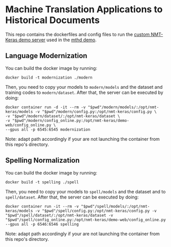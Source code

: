 # Machine Translation Applications to Historical Documents
This repo contains the dockerfiles and config files to run the [custom NMT-Keras demo server](https://github.com/midobal/nmt-keras/tree/hd_demo/demo-web) used in the [mthd demo](http://casmacat.prhlt.upv.es/mthd/).

## Language Modernization
You can build the docker image by running:
```
docker build -t modernization ./modern
```

Then, you need to copy your models to `modern/models` and the dataset and training codes to `modern/dataset`. After that, the server can be executed by doing:

```
docker container run -d -it --rm -v "$pwd"/modern/models/:/opt/nmt-keras/models -v "$pwd"/modern/config.py:/opt/nmt-keras/config.py \
-v "$pwd"/modern/dataset/:/opt/nmt-keras/dataset \
-v "$pwd"/modern/config_online.py:/opt/nmt-keras/demo-web/config_online.py \
--gpus all -p 6545:6545 modernization
```

Note: adapt path accordingly if your are not launching the container from this repo's directory.

## Spelling Normalization
You can build the docker image by running:
```
docker build -t spelling ./spell
```

Then, you need to copy your models to `spell/models` and the dataset and to `spell/dataset`. After that, the server can be executed by doing:

```
docker container run -it --rm -v "$pwd"/spell/models/:/opt/nmt-keras/models -v "$pwd"/spell/config.py:/opt/nmt-keras/config.py -v "$pwd"/spell/dataset/:/opt/nmt-keras/dataset -v "$pwd"/spell/config_online.py:/opt/nmt-keras/demo-web/config_online.py --gpus all -p 6546:6546 spelling
```

Note: adapt path accordingly if your are not launching the container from this repo's directory.
